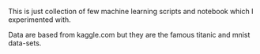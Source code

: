 This is just collection of few machine learning scripts and notebook which I experimented with.

Data are based from kaggle.com but they are the famous titanic and mnist data-sets.